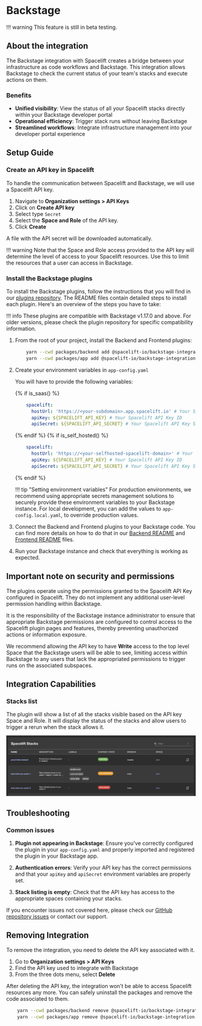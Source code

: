 # Backstage

!!! warning
    This feature is still in beta testing.

## About the integration

The Backstage integration with Spacelift creates a bridge between your infrastructure as code workflows and Backstage.
This integration allows Backstage to check the current status of your team's stacks and execute actions on them.

### Benefits

- **Unified visibility**: View the status of all your Spacelift stacks directly within your Backstage developer portal
- **Operational efficiency**: Trigger stack runs without leaving Backstage
- **Streamlined workflows**: Integrate infrastructure management into your developer portal experience

## Setup Guide

### Create an API key in Spacelift

To handle the communication between Spacelift and Backstage, we will use a Spacelift API key.

1. Navigate to **Organization settings > API Keys**
2. Click on **Create API key**
3. Select type `Secret`
4. Select the **Space and Role** of the API key.
5. Click **Create**

A file with the API secret will be downloaded automatically.

!!! warning
    Note that the Space and Role access provided to the API key will determine the level of access to your Spacelift resources. Use this to limit the resources that a user can access in Backstage.

### Install the Backstage plugins

To install the Backstage plugins, follow the instructions that you will find in our [plugins repository](https://github.com/spacelift-io/backstage-plugins). The README files contain detailed steps to install each plugin. Here's an overview of the steps you have to take:

!!! info
    These plugins are compatible with Backstage v1.17.0 and above. For older versions, please check the plugin repository for specific compatibility information.

1. From the root of your project, install the Backend and Frontend plugins:

    ```sh
        yarn --cwd packages/backend add @spacelift-io/backstage-integration-backend
        yarn --cwd packages/app add @spacelift-io/backstage-integration-frontend
    ```

2. Create your environment variables in `app-config.yaml`

    You will have to provide the following variables:

    {% if is_saas() %}

    ```yaml
        spacelift:
          hostUrl: 'https://<your-subdomain>.app.spacelift.io' # Your Spacelift instance URL
          apiKey: ${SPACELIFT_API_KEY} # Your Spacelift API Key ID
          apiSecret: ${SPACELIFT_API_SECRET} # Your Spacelift API Key Secret
    ```

    {% endif %}
    {% if is_self_hosted() %}

    ```yaml
        spacelift:
          hostUrl: 'https://<your-selfhosted-spacelift-domain>' # Your Spacelift instance URL
          apiKey: ${SPACELIFT_API_KEY} # Your Spacelift API Key ID
          apiSecret: ${SPACELIFT_API_SECRET} # Your Spacelift API Key Secret
    ```

    {% endif %}

    !!! tip "Setting environment variables"
        For production environments, we recommend using appropriate secrets management solutions to securely provide these environment variables to your Backstage instance. For local development, you can add the values to `app-config.local.yaml`, to override production values.

3. Connect the Backend and Frontend plugins to your Backstage code.
    You can find more details on how to do that in our [Backend README](https://github.com/spacelift-io/backstage-plugins/blob/main/packages/spacelift-io-backend/README.md) and [Frontend README](https://github.com/spacelift-io/backstage-plugins/blob/main/packages/spacelift-io-frontend/README.md) files.

4. Run your Backstage instance and check that everything is working as expected.

## Important note on security and permissions

The plugins operate using the permissions granted to the Spacelift API Key configured in Spacelift. They do not implement any additional user-level permission handling within Backstage.

It is the responsibility of the Backstage instance administrator to ensure that appropriate Backstage permissions are configured to control access to the Spacelift plugin pages and features, thereby preventing unauthorized actions or information exposure.

We recommend allowing the API key to have **Write** access to the top level Space that the Backstage users will be able to see, limiting access within Backstage to any users that lack the appropriated permissions to trigger runs on the associated subspaces.

## Integration Capabilities

### Stacks list

The plugin will show a list of all the stacks visible based on the API key Space and Role. It will display the status of the stacks and allow users to trigger a rerun when the stack allows it.

![](../../assets/screenshots/integrations/external/backstage-integration-plugin.png)

## Troubleshooting

### Common issues

1. **Plugin not appearing in Backstage**: Ensure you've correctly configured the plugin in your `app-config.yaml` and properly imported and registered the plugin in your Backstage app.

2. **Authentication errors**: Verify your API key has the correct permissions and that your `apiKey` and `apiSecret` environment variables are properly set.

3. **Stack listing is empty**: Check that the API key has access to the appropriate spaces containing your stacks.

If you encounter issues not covered here, please check our [GitHub repository issues](https://github.com/spacelift-io/backstage-plugins/issues) or contact our support.

## Removing Integration

To remove the integration, you need to delete the API key associated with it.

1. Go to **Organization settings > API Keys**
2. Find the API key used to integrate with Backstage
3. From the three dots menu, select **Delete**

After deleting the API key, the integration won't be able to access Spacelift resources any more.
You can safely uninstall the packages and remove the code associated to them.

```sh
    yarn --cwd packages/backend remove @spacelift-io/backstage-integration-backend
    yarn --cwd packages/app remove @spacelift-io/backstage-integration-frontend
```
